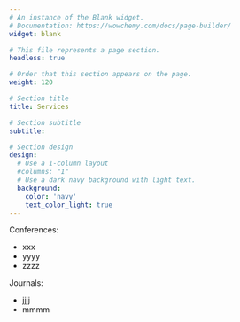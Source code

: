 ```yaml
---
# An instance of the Blank widget.
# Documentation: https://wowchemy.com/docs/page-builder/
widget: blank

# This file represents a page section.
headless: true

# Order that this section appears on the page.
weight: 120

# Section title
title: Services

# Section subtitle
subtitle:

# Section design
design:
  # Use a 1-column layout
  #columns: "1"
  # Use a dark navy background with light text.
  background:
    color: 'navy'
    text_color_light: true
---
```


Conferences:
* xxx
* yyyy
* zzzz

Journals:
* jjjj
* mmmm
